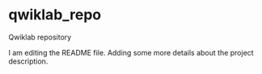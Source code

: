 # qwiklab_repo
Qwiklab repository

I am editing the README file. Adding some more details about the project description.

